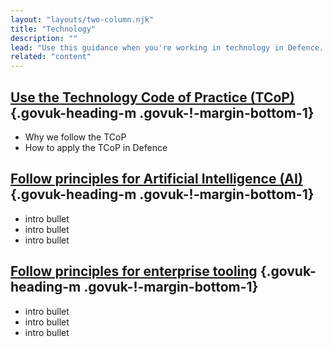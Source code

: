 ```yaml
---
layout: "layouts/two-column.njk"
title: "Technology"
description: ""
lead: "Use this guidance when you're working in technology in Defence. You can find general guidance on GOV.UK."
related: "content"
---
```


## [Use the Technology Code of Practice (TCoP)](/technology/technology-code-of-practice/) {.govuk-heading-m .govuk-!-margin-bottom-1}

- Why we follow the TCoP 
- How to apply the TCoP in Defence

## [Follow principles for Artificial Intelligence (AI)](/technology/principles-for-artificial-intelligence) {.govuk-heading-m .govuk-!-margin-bottom-1}

- intro bullet
- intro bullet
- intro bullet

## [Follow principles for enterprise tooling](/technology/enterprise-tooling-principles/) {.govuk-heading-m .govuk-!-margin-bottom-1}

- intro bullet
- intro bullet 
- intro bullet

